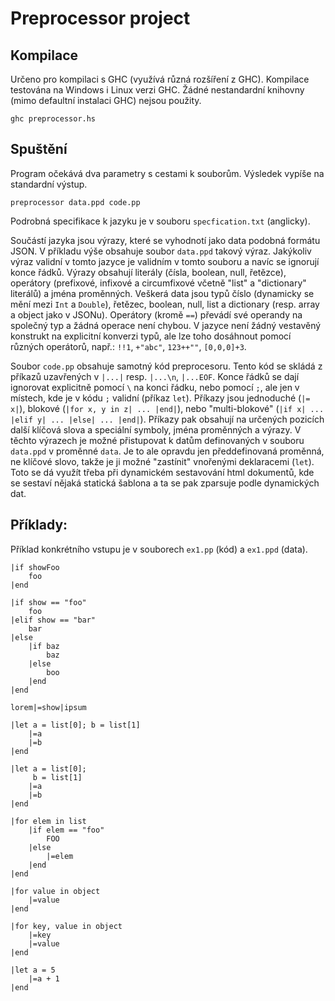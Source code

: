 # Preprocessor project

## Kompilace

Určeno pro kompilaci s GHC (využívá různá rozšíření z GHC). Kompilace testována na Windows i Linux verzi GHC. Žádné nestandardní knihovny (mimo defaultní instalaci GHC) nejsou použity.

```
ghc preprocessor.hs
```

## Spuštění

Program očekává dva parametry s cestami k souborům. Výsledek vypíše na standardní výstup.

```
preprocessor data.ppd code.pp
```

Podrobná specifikace k jazyku je v souboru `specfication.txt` (anglicky).

Součástí jazyka jsou výrazy, které se vyhodnotí jako data podobná formátu JSON.
V příkladu výše obsahuje soubor `data.ppd` takový výraz.
Jakýkoliv výraz validní v tomto jazyce je validním v tomto souboru a navíc se ignorují konce řádků.
Výrazy obsahují literály (čísla, boolean, null, řetězce), operátory (prefixové, infixové a circumfixové včetně "list" a "dictionary" literálů) a jména proměnných. Veškerá data jsou typů číslo (dynamicky se mění mezi `Int` a `Double`), řetězec, boolean, null, list a dictionary (resp. array a object jako v JSONu). Operátory (kromě `==`) převádí své operandy na společný typ a žádná operace není chybou. V jazyce není žádný vestavěný konstrukt na explicitní konverzi typů, ale lze toho dosáhnout pomocí různých operátorů, např.: `!!1`, `+"abc"`, `123++""`, `[0,0,0]+3`.

Soubor `code.pp` obsahuje samotný kód preprocesoru.
Tento kód se skládá z příkazů uzavřených v `|...|` resp. `|...\n`, `|...EOF`.
Konce řádků se dají ignorovat explicitně pomocí `\` na konci řádku, nebo pomocí `;`,
ale jen v místech, kde je v kódu `;` validní (příkaz `let`).
Příkazy jsou jednoduché (`|= x|`), blokové (`|for x, y in z| ... |end|`), nebo "multi-blokové" (`|if x| ... |elif y| ... |else| ... |end|`).
Příkazy pak obsahují na určených pozicích další klíčová slova a speciální symboly, jména proměnných a výrazy. V těchto výrazech je možné přistupovat k datům definovaných v souboru `data.ppd` v proměnné `data`. Je to ale opravdu jen předdefinovaná proměnná, ne klíčové slovo, takže je ji možné "zastínit" vnořenými deklaracemi (`let`). Toto se dá využít třeba při dynamickém sestavování html dokumentů, kde se sestaví nějaká statická šablona a ta se pak zparsuje podle dynamických dat.

## Příklady:

Příklad konkrétního vstupu je v souborech `ex1.pp` (kód) a `ex1.ppd` (data).

```
|if showFoo
    foo
|end
```

```
|if show == "foo"
    foo
|elif show == "bar"
    bar
|else
    |if baz
        baz
    |else
        boo
    |end
|end
```

```
lorem|=show|ipsum
```

```
|let a = list[0]; b = list[1]
    |=a
    |=b
|end
```

```
|let a = list[0];
     b = list[1]
    |=a
    |=b
|end
```

```
|for elem in list
    |if elem == "foo"
        FOO
    |else
        |=elem
    |end
|end
```

```
|for value in object
    |=value
|end
```

```
|for key, value in object
    |=key
    |=value
|end
```

```
|let a = 5
    |=a + 1
|end
```